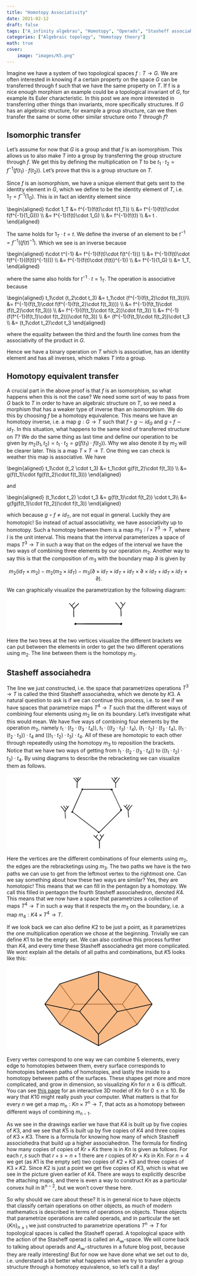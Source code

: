 ```yaml
---
title: "Homotopy Associativity"
date: 2021-02-12
draft: false
tags: ["A_infinity algebras", "Homotopy", "Operads", "Stasheff associahedra"]
categories: ["Algebraic topology", "Homotopy theory"]
math: true
cover:
    image: "images/K5.png"
---
```


Imagine we have a system of two topological spaces $f:T\longrightarrow G$. We are often interested in knowing if a certain property on the space $G$ can be transferred through f such that we have the same property on $T$. If f is a nice enough morphism an example could be a topological invariant of $G$, for example its Euler characteristic. In this post we are more interested in transferring other things than invariants, more specifically structures. If $G$ has an algebraic structure, for example a group structure, can we then transfer the same or some other similar structure onto $T$ through $f$?

## Isomorphic transfer

Let’s assume for now that $G$ is a group and that $f$ is an isomorphism. This allows us to also make $T$ into a group by transferring the group structure through $f$. We get this by defining the multiplication on $T$ to be $t_1\cdot t_2 = f^{-1}(f(t_1)\cdot f(t_2))$. Let’s prove that this is a group structure on $T$.

Since $f$ is an isomorphism, we have a unique element that gets sent to the identity element in $G$, which we define to be the identity element of $T$, i.e. $1_T = f^{-1}(1_G)$. This is in fact an identity element since

\begin{aligned} 
t\cdot 1_T &= f^{-1}(f(t)\cdot f(1_T)) \\\\
&= f^{-1}(f(t)\cdot f(f^{-1}(1_G))) \\\\
&= f^{-1}(f(t)\cdot 1_G) \\\\
&= f^{-1}(f(t)) \\\\
&= t . 
\end{aligned}

The same holds for $1_T\cdot t = t$. We define the inverse of an element to be $t^{-1} = f^{-1}((f(t)^{-1})$. Which we see is an inverse because

\begin{aligned}
t\cdot t^{-1} &= f^{-1}(f(t)\cdot f(t^{-1})) \\\\
&= f^{-1}(f(t)\cdot f(f^{-1}((f(t))^{-1}))) \\\\
&= f^{-1}(f(t)\cdot (f(t))^{-1}) \\\\
&= f^{-1}(1_G) \\\\
&= 1_T,
\end{aligned}

where the same also holds for $t^{-1}\cdot t = 1_T$. The operation is associative because

\begin{aligned}
t_1\cdot (t_2\cdot t_3)
&= t_1\cdot (f^{-1}(f(t_2)\cdot f(t_3)))\\\\
&= f^{-1}(f(t_1)\cdot f(f^{-1}(f(t_2)\cdot f(t_3)))) \\\\
&= f^{-1}(f(t_1)\cdot (f(t_2)\cdot f(t_3))) \\\\
&= f^{-1}((f(t_1)\cdot f(t_2))\cdot f(t_3)) \\\\
&= f^{-1}(f(f^{-1}(f(t_1)\cdot f(t_2)))\cdot f(t_3)) \\\\
&= (f^{-1}(f(t_1)\cdot f(t_2))\cdot t_3 \\\\
&= (t_1\cdot t_2)\cdot t_3
\end{aligned}

where the equality between the third and the fourth line comes from the associativity of the product in $G$.

Hence we have a binary operation on $T$ which is associative, has an identity element and has all inverses, which makes $T$ into a group.

## Homotopy equivalent transfer

A crucial part in the above proof is that $f$ is an isomorphism, so what happens when this is not the case? We need some sort of way to pass from $G$ back to $T$ in order to have an algebraic structure on $T$, so we need a morphism that has a weaker type of inverse than an isomorphism. We do this by choosing $f$ be a homotopy equivalence. This means we have an homotopy inverse, i.e. a map $g: G\longrightarrow T$ such that $f\circ g \sim id_G$ and $g\circ f \sim id_T$. In this situation, what happens to the same kind of transferred structure on $T$? We do the same thing as last time and define our operation to be given by $m_2(t_1, t_2)=t_1\cdot t_2 = g(f(t_1)\cdot f(t_2))$. Why we also denote it by $m_2$ will be clearer later. This is a map $T\times T\longrightarrow T$. One thing we can check is weather this map is associative. We have

\begin{aligned} 
t_1\cdot (t_2 \cdot t_3) 
&= t_1\cdot g(f(t_2)\cdot f(t_3)) \\\\
&= g(f(t_1)\cdot fg(f(t_2)\cdot f(t_3)))
\end{aligned}

and

\begin{aligned}
(t_1\cdot t_2) \cdot t_3
&= g(f(t_1)\cdot f(t_2)) \cdot t_3\\\\
&= g(fg(f(t_1)\cdot f(t_2))\cdot f(t_3))
\end{aligned}

which because $g\circ f \neq id_T$, are not equal in general. Luckily they are homotopic! So instead of actual associativity, we have associativity up to homotopy. Such a homotopy between them is a map $m_3:I\times T^3\longrightarrow T$, where $I$ is the unit interval. This means that the interval parameterizes a space of maps $T^3\longrightarrow T$ in such a way that on the edges of the interval we have the two ways of combining three elements by our operation $m_2$. Another way to say this is that the composition of $m_3$ with the boundary map $\partial$ is given by

$$m_2(id_T\times m_2) - m_2(m_2 \times id_T) - m_3(\partial \times id_T \times id_T + id_T\times \partial \times id_T + id_T\times id_T\times \partial ).$$

We can graphically visualize the parametrization by the following diagram:

![Error loading image](images/K3.png)

Here the two trees at the two vertices visualize the different brackets we can put between the elements in order to get the two different operations using $m_2$. The line between them is the homotopy $m_3$.

## Stasheff associahedra

The line we just constructed, i.e. the space that parametrizes operations $T^3\longrightarrow T$ is called the third Stasheff associahedra, which we denote by $K3$. A natural question to ask is if we can continue this process, i.e. to see if we have spaces that parametrize maps $T^4\longrightarrow T$ such that the different ways of combining four elements using $m_2$ lie on its boundary. Let’s investigate what this would mean. We have five ways of combining four elements by the operation $m_2$, namely $t_1 \cdot (t_2 \cdot (t_3 \cdot t_4))$, $t_1 \cdot ((t_2 \cdot t_3) \cdot t_4)$, $(t_1 \cdot t_2) \cdot (t_3 \cdot t_4)$, $(t_1 \cdot (t_2 \cdot t_3)) \cdot t_4$ and $((t_1 \cdot t_2) \cdot t_3) \cdot t_4$. All of these are homotopic to each other through repeatedly using the homotopy $m_3$ to reposition the brackets. Notice that we have two ways of getting from $t_1 \cdot (t_2 \cdot (t_3 \cdot t_4))$ to $((t_1 \cdot t_2) \cdot t_3) \cdot t_4$. By using diagrams to describe the rebracketing we can visualize them as follows.

![Error loading image](images/K4.png)

Here the vertices are the different combinations of four elements using $m_2$, the edges are the rebracketings using $m_3$. The two paths we have is the two paths we can use to get from the leftmost vertex to the rightmost one. Can we say something about how these two ways are similar? Yes, they are homotopic! This means that we can fill in the pentagon by a homotopy. We call this filled in pentagon the fourth Stasheff associahedron, denoted $K4$. This means that we now have a space that parametrizes a collection of maps $T^4\longrightarrow T$ in such a way that it respects the $m_3$ on the boundary, i.e. a map $m_4: K4\times T^4\longrightarrow T$.

If we look back we can also define $K2$ to be just a point, as it parametrizes the one multiplication operation we chose at the beginning. Trivially we can define $K1$ to be the empty set. We can also continue this process further than $K4$, and every time these Stasheff associahedra get more complicated. We wont explain all the details of all paths and combinations, but $K5$ looks like this:

![Error loading image](images/K5.png)

Every vertex correspond to one way we can combine 5 elements, every edge to homotopies between them, every surface corresponds to homotopies between paths of homotopies, and lastly the inside to a homotopy between paths of the surfaces. These shapes get more and more complicated, and grow in dimension, so visualizing $Kn$ for $n\geq 6$ is difficult. You can see [this page](https://ltrujello.github.io/Monoidal_Coherence_and_Binary_Words/associahedra_in_3D/) for an interactive 3D model of $Kn$ for $0\leq n\leq 10$. Be wary that $K10$ might really push your computer. What matters is that for every $n$ we get a map $m_n:Kn\times T^n\longrightarrow T$, that acts as a homotopy between different ways of combining $m_{n-1}$.

As we see in the drawings earlier we have that $K4$ is built up by five copies of $K3$, and we see that $K5$ is built up by five copies of $K4$ and three copies of $K3\times K3$. There is a formula for knowing how many of which Stasheff associohedra that build up a higher associahedron. The formula for finding how many copies of copies of $Kr\times Ks$ there is in $Kn$ is given as follows. For each $r, s$ such that $r+s=n+1$ there are $r$ copies of $Kr\times Ks$ in $Kn$. For $n=4$ we get (as $K1$ is the empty set) two copies of $K2\times K3$ and three copies of $K3\times K2$. Since $K2$ is just a point we get five copies of $K3$, which is what we see in the picture given earlier of $K4$. There are ways to explicitly describe the attaching maps, and there is even a way to construct $Kn$ as a particular convex hull in $\mathbb{R}^{n-2}$, but we won’t cover these here.

So why should we care about these? It is in general nice to have objects that classify certain operations on other objects, as much of modern mathematics is described in terms of operations on objects. These objects that parametrize operations are called operads, and in particular the set $\{Kn\}_ {n\geq 1}$ we just constructed to parametrize operations $T^n\longrightarrow T$ for topological spaces is called the Stasheff operad. A topological space with the action of the Stasheff operad is called an $A_\infty$-space. We will come back to talking about operads and $A_\infty$-structures in a future blog post, because they are really interesting! But for now we have done what we set out to do, i.e. understand a bit better what happens when we try to transfer a group structure through a homotopy equivalence, so let’s call it a day!